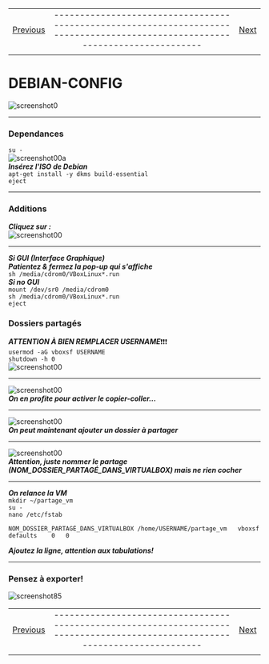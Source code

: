 |             |             |               |
| :---        |    :----:   |          ---: |
| [Previous](05-debian-install.md)     |-----------------------------------------------------------------------------------------------------------------------------| [Next](07-debian-security.md)   |
|             |             |               |

#   DEBIAN-CONFIG  
![screenshot0](IMG/debian-logo.png)  
___  

### Dependances  
`su -`  
![screenshot00a](IMG/06-debian-config/00a.png)  
***Insérez l'ISO de Debian***  
`apt-get install -y dkms build-essential`  
`eject`  
___  

### Additions  
***Cliquez sur :***  
![screenshot00](IMG/06-debian-config/00.png)  
___  

***Si GUI (Interface Graphique)***  
***Patientez & fermez la pop-up qui s'affiche***  
`sh /media/cdrom0/VBoxLinux*.run`  
***Si no GUI***  
`mount /dev/sr0 /media/cdrom0`  
`sh /media/cdrom0/VBoxLinux*.run`  
`eject`  

### Dossiers partagés
***ATTENTION À BIEN REMPLACER USERNAME***❗❗❗  
`usermod -aG vboxsf USERNAME`  
`shutdown -h 0`  
![screenshot00](IMG/06-debian-config/01.png)  
___  

![screenshot00](IMG/06-debian-config/02.png)  
***On en profite pour activer le copier-coller...***  
___  

![screenshot00](IMG/06-debian-config/04.png)  
***On peut maintenant ajouter un dossier à partager***  
___  

![screenshot00](IMG/06-debian-config/05.png)  
***Attention, juste nommer le partage (NOM_DOSSIER_PARTAGÉ_DANS_VIRTUALBOX) mais ne rien cocher***   
___  

***On relance la VM***  
`mkdir ~/partage_vm`  
`su -`  
`nano /etc/fstab`  

	NOM_DOSSIER_PARTAGÉ_DANS_VIRTUALBOX	/home/USERNAME/partage_vm	vboxsf	defaults	0	0  

***Ajoutez la ligne, attention aux tabulations!***  
___  

###	Pensez à exporter!  

![screenshot85](IMG/05-debian-install/85.png)  

|             |             |               |
| :---        |    :----:   |          ---: |
| [Previous](05-debian-install.md)     |-----------------------------------------------------------------------------------------------------------------------------| [Next](07-debian-security.md)   |
|             |             |               |

